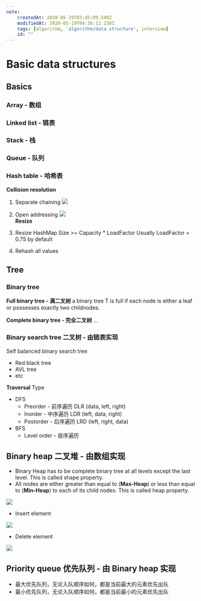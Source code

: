 ```yaml
---
note:
    createdAt: 2020-05-19T03:45:09.548Z
    modifiedAt: 2020-05-19T04:36:12.250Z
    tags: [algorithm, 'algorithm/data structure', interview]
    id: ""
---
```

# Basic data structures

## Basics
### Array - 数组
### Linked list - 链表
### Stack - 栈
### Queue - 队列
### Hash table - 哈希表
**Collision resolution**
1. Separate chaining
![](https://i.loli.net/2020/05/19/BHQU8hgwKtxo7F5.png)  

2. Open addressing
![](https://i.loli.net/2020/05/19/tMc3yYPopQWTivu.png)  
**Resize**
1. Resize
HashMap.Size >= Capacity * LoadFactor 
Usually LoadFactor = 0.75 by default
3. Rehash all values
## Tree
### Binary tree
**Full binary tree - 满二叉树**
a binary tree T is full if each node is either a leaf or possesses exactly two childnodes.

**Complete binary tree - 完全二叉树**
...

### Binary search tree 二叉树 - 由链表实现
Self balanced binary search tree
* Red black tree
* AVL tree
* etc

**Traversal**
Type
* DFS
  * Preorder - 前序遍历 DLR (data, left, right)
  * Inorder - 中序遍历 LDR (left, data, right)
   * Postorder - 后序遍历 LRD (left, right, data)
* BFS
   * Level order - 层序遍历

## Binary heap 二叉堆 - 由数组实现
* Binary Heap has to be complete binary tree at all levels except the last level. This is called shape property.
* All nodes are either greater than equal to (**Max-Heap**) or less than equal to (**Min-Heap**) to each of its child nodes. This is called heap property.

![](https://images.cnitblog.com/i/605165/201408/030922489463608.jpg)

* Insert element

![](https://algorithms.tutorialhorizon.com/files/2015/02/Insert-Bubble-Up-Min-Heap.gif)

* Delete element

![](https://i2.wp.com/algorithms.tutorialhorizon.com/files/2015/02/Delete-OR-Extract-Min-from-Heap.gif?resize=450%2C282)

## Priority queue 优先队列 - 由 Binary heap 实现
* 最大优先队列，无论入队顺序如何，都是当前最大的元素优先出队
* 最小优先队列，无论入队顺序如何，都是当前最小的元素优先出队




